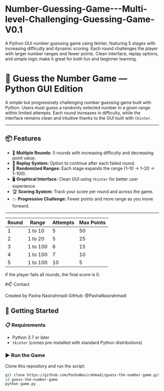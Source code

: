 # Number-Guessing-Game---Multi-level-Challenging-Guessing-Game-V0.1
A Python GUI number guessing game using tkinter, featuring 5 stages with increasing difficulty and dynamic scoring. Each round challenges the player with larger number ranges and fewer points. Clean interface, replay options, and simple logic make it great for both fun and beginner learning.



# 🔢 Guess the Number Game — Python GUI Edition

A simple but progressively challenging number guessing game built with Python. Users must guess a randomly selected number in a given range within limited attempts. Each round increases in difficulty, while the interface remains clean and intuitive thanks to the GUI built with `tkinter`.

---

## 📦 Features

- 🧠 **Multiple Rounds:** 5 rounds with increasing difficulty and decreasing point value.
- 🔁 **Replay System:** Option to continue after each failed round.
- 🎯 **Randomized Ranges:** Each stage expands the range (1–10 → 1–20 → 1–100).
- 🖥 **Graphical Interface:** Clean GUI using `tkinter` for better user experience.
- 🏆 **Scoring System:** Track your score per round and across the game.
- 📉 **Progressive Challenge:** Fewer points and more range as you move forward.

---
| Round | Range    | Attempts | Max Points |
| ----- | -------- | -------- | ---------- |
| 1     | 1 to 10  | 5        | 50         |
| 2     | 1 to 20  | 5        | 25         |
| 3     | 1 to 100 | 6        | 15         |
| 4     | 1 to 100 | 7        | 10         |
| 5     | 1 to 100 | 10       | 5          |

If the player fails all rounds, the final score is 0.

#📫 Contact

Created by Pasha Nasirahmadi
GitHub: @PashaNasirahmadi


## 🚀 Getting Started

### 📋 Requirements

- Python 3.7 or later
- `tkinter` (comes pre-installed with standard Python distributions)




### ▶️ Run the Game

Clone this repository and run the script:

```bash
git clone https://github.com/PashaNasirahmadi/guess-the-number-game.git
cd guess-the-number-game
python game.py


